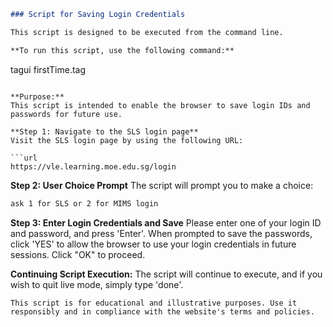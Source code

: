 ```markdown
### Script for Saving Login Credentials

This script is designed to be executed from the command line.

**To run this script, use the following command:**

```
tagui firstTime.tag
```

**Purpose:**
This script is intended to enable the browser to save login IDs and passwords for future use.

**Step 1: Navigate to the SLS login page**
Visit the SLS login page by using the following URL:

```url
https://vle.learning.moe.edu.sg/login
```

**Step 2: User Choice Prompt**
The script will prompt you to make a choice:

```bash
ask 1 for SLS or 2 for MIMS login
```

**Step 3: Enter Login Credentials and Save**
Please enter one of your login ID and password, and press 'Enter'. When prompted to save the passwords, click 'YES' to allow the browser to use your login credentials in future sessions. Click "OK" to proceed.

**Continuing Script Execution:**
The script will continue to execute, and if you wish to quit live mode, simply type 'done'.
```
This script is for educational and illustrative purposes. Use it responsibly and in compliance with the website's terms and policies.
```
